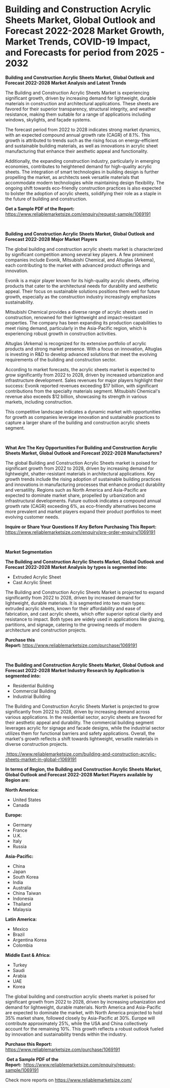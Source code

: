 <p><h1>Building and Construction Acrylic Sheets Market, Global Outlook and Forecast 2022-2028 Market Growth, Market Trends, COVID-19 Impact, and Forecasts for period from 2025 - 2032</h1></p><p><strong>Building and Construction Acrylic Sheets Market, Global Outlook and Forecast 2022-2028 Market Analysis and Latest Trends</strong></p>
<p><p>The Building and Construction Acrylic Sheets Market is experiencing significant growth, driven by increasing demand for lightweight, durable materials in construction and architectural applications. These sheets are favored for their superior transparency, structural integrity, and weather resistance, making them suitable for a range of applications including windows, skylights, and façade systems. </p><p>The forecast period from 2022 to 2028 indicates strong market dynamics, with an expected compound annual growth rate (CAGR) of 8.1%. This growth is attributed to trends such as the rising focus on energy-efficient and sustainable building materials, as well as innovations in acrylic sheet manufacturing that enhance their aesthetic appeal and functionality. </p><p>Additionally, the expanding construction industry, particularly in emerging economies, contributes to heightened demand for high-quality acrylic sheets. The integration of smart technologies in building design is further propelling the market, as architects seek versatile materials that accommodate modern technologies while maintaining design flexibility. The ongoing shift towards eco-friendly construction practices is also expected to bolster the adoption of acrylic sheets, solidifying their role as a staple in the future of building and construction.</p></p>
<p><strong>Get a Sample PDF of the Report:&nbsp;</strong> <a href="https://www.reliablemarketsize.com/enquiry/request-sample/1069191?utm_campaign=2773&utm_medium=2&utm_source=Github&utm_content=ia&utm_term=21032025&utm_id=building-and-construction-acrylic-sheets-market-global-outlook-and-forecast-2022-2028">https://www.reliablemarketsize.com/enquiry/request-sample/1069191</a></p>
<p>&nbsp;</p>
<p><strong>Building and Construction Acrylic Sheets Market, Global Outlook and Forecast 2022-2028 Major Market Players</strong></p>
<p><p>The global building and construction acrylic sheets market is characterized by significant competition among several key players. A few prominent companies include Evonik, Mitsubishi Chemical, and Altuglas (Arkema), each contributing to the market with advanced product offerings and innovation. </p><p>Evonik is a major player known for its high-quality acrylic sheets, offering products that cater to the architectural needs for durability and aesthetic appeal. Their focus on sustainable solutions positions them well for future growth, especially as the construction industry increasingly emphasizes sustainability. </p><p>Mitsubishi Chemical provides a diverse range of acrylic sheets used in construction, renowned for their lightweight and impact-resistant properties. The company has been expanding its production capabilities to meet rising demand, particularly in the Asia-Pacific region, which is experiencing robust growth in construction activities.</p><p>Altuglas (Arkema) is recognized for its extensive portfolio of acrylic products and strong market presence. With a focus on innovation, Altuglas is investing in R&D to develop advanced solutions that meet the evolving requirements of the building and construction sector. </p><p>According to market forecasts, the acrylic sheets market is expected to grow significantly from 2022 to 2028, driven by increased urbanization and infrastructure development. Sales revenues for major players highlight their success: Evonik reported revenues exceeding $17 billion, with significant contributions from the specialty materials segment. Mitsubishi Chemical's revenue also exceeds $12 billion, showcasing its strength in various markets, including construction.</p><p>This competitive landscape indicates a dynamic market with opportunities for growth as companies leverage innovation and sustainable practices to capture a larger share of the building and construction acrylic sheets segment.</p></p>
<p>&nbsp;</p>
<p><strong>What Are The Key Opportunities For Building and Construction Acrylic Sheets Market, Global Outlook and Forecast 2022-2028 Manufacturers?</strong></p>
<p><p>The global Building and Construction Acrylic Sheets market is poised for significant growth from 2022 to 2028, driven by increasing demand for lightweight, shatter-resistant materials in architectural applications. Key growth trends include the rising adoption of sustainable building practices and innovations in manufacturing processes that enhance product durability and versatility. Regions such as North America and Asia-Pacific are expected to dominate market share, propelled by urbanization and infrastructural developments. Future outlook indicates a compound annual growth rate (CAGR) exceeding 6%, as eco-friendly alternatives become more prevalent and market players expand their product portfolios to meet evolving customer needs.</p></p>
<p><strong>Inquire or Share Your Questions If Any Before Purchasing This Report:</strong> <a href="https://www.reliablemarketsize.com/enquiry/pre-order-enquiry/1069191?utm_campaign=2773&utm_medium=2&utm_source=Github&utm_content=ia&utm_term=21032025&utm_id=building-and-construction-acrylic-sheets-market-global-outlook-and-forecast-2022-2028">https://www.reliablemarketsize.com/enquiry/pre-order-enquiry/1069191</a></p>
<p>&nbsp;</p>
<p><strong>Market Segmentation</strong></p>
<p><strong>The Building and Construction Acrylic Sheets Market, Global Outlook and Forecast 2022-2028 Market Analysis by types is segmented into:</strong></p>
<p><ul><li>Extruded Acrylic Sheet</li><li>Cast Acrylic Sheet</li></ul></p>
<p><p>The Building and Construction Acrylic Sheets Market is projected to expand significantly from 2022 to 2028, driven by increased demand for lightweight, durable materials. It is segmented into two main types: extruded acrylic sheets, known for their affordability and ease of fabrication, and cast acrylic sheets, which offer superior optical clarity and resistance to impact. Both types are widely used in applications like glazing, partitions, and signage, catering to the growing needs of modern architecture and construction projects.</p></p>
<p><strong>Purchase this Report:&nbsp;</strong><a href="https://www.reliablemarketsize.com/purchase/1069191?utm_campaign=2773&utm_medium=2&utm_source=Github&utm_content=ia&utm_term=21032025&utm_id=building-and-construction-acrylic-sheets-market-global-outlook-and-forecast-2022-2028">https://www.reliablemarketsize.com/purchase/1069191</a></p>
<p>&nbsp;</p>
<p><strong>The Building and Construction Acrylic Sheets Market, Global Outlook and Forecast 2022-2028 Market Industry Research by Application is segmented into:</strong></p>
<p><ul><li>Residential Building</li><li>Commercial Building</li><li>Industrial Building</li></ul></p>
<p><p>The Building and Construction Acrylic Sheets Market is projected to grow significantly from 2022 to 2028, driven by increasing demand across various applications. In the residential sector, acrylic sheets are favored for their aesthetic appeal and durability. The commercial building segment leverages acrylic for signage and facade designs, while the industrial sector utilizes them for functional barriers and safety applications. Overall, the market's growth reflects a shift towards lightweight, versatile materials in diverse construction projects.</p></p>
<p><a href="https://www.reliablemarketsize.com/building-and-construction-acrylic-sheets-market-in-global-r1069191?utm_campaign=2773&utm_medium=2&utm_source=Github&utm_content=ia&utm_term=21032025&utm_id=building-and-construction-acrylic-sheets-market-global-outlook-and-forecast-2022-2028">&nbsp;https://www.reliablemarketsize.com/building-and-construction-acrylic-sheets-market-in-global-r1069191</a></p>
<p><strong>In terms of Region, the Building and Construction Acrylic Sheets Market, Global Outlook and Forecast 2022-2028 Market Players available by Region are:</strong></p>
<p>
    <p> <strong> North America: </strong>
        <ul>
            <li>United States</li>
            <li>Canada</li>
        </ul>
        </p> 
    <p> <strong> Europe: </strong>
        <ul>
            <li>Germany</li>
            <li>France</li>
            <li>U.K.</li>
            <li>Italy</li>
            <li>Russia</li>
        </ul>
        </p> 
    <p> <strong> Asia-Pacific: </strong>
        <ul>
            <li>China</li>
            <li>Japan</li>
            <li>South Korea</li>
            <li>India</li>
            <li>Australia</li>
            <li>China Taiwan</li>
            <li>Indonesia</li>
            <li>Thailand</li>
            <li>Malaysia</li>
        </ul>
        </p> 
    <p> <strong> Latin America: </strong>
        <ul>
            <li>Mexico</li>
            <li>Brazil</li>
            <li>Argentina Korea</li>
            <li>Colombia</li>
        </ul>
        </p> 
    <p> <strong> Middle East & Africa: </strong>
        <ul>
            <li>Turkey</li>
            <li>Saudi</li>
            <li>Arabia</li>
            <li>UAE</li>
            <li>Korea</li>
        </ul>
    </p>
    </p>
<p><p>The global building and construction acrylic sheets market is poised for significant growth from 2022 to 2028, driven by increasing urbanization and demand for lightweight, durable materials. North America and Asia-Pacific are expected to dominate the market, with North America projected to hold 35% market share, followed closely by Asia-Pacific at 30%. Europe will contribute approximately 25%, while the USA and China collectively account for the remaining 10%. This growth reflects a robust outlook fueled by innovation and sustainability trends within the industry.</p></p>
<p><strong>Purchase this Report: </strong><a href="https://www.reliablemarketsize.com/purchase/1069191?utm_campaign=2773&utm_medium=2&utm_source=Github&utm_content=ia&utm_term=21032025&utm_id=building-and-construction-acrylic-sheets-market-global-outlook-and-forecast-2022-2028">https://www.reliablemarketsize.com/purchase/1069191</a></p>
<p>&nbsp;<strong>Get a Sample PDF of the Report:&nbsp;&nbsp;</strong><a href="https://www.reliablemarketsize.com/enquiry/request-sample/1069191?utm_campaign=2773&utm_medium=2&utm_source=Github&utm_content=ia&utm_term=21032025&utm_id=building-and-construction-acrylic-sheets-market-global-outlook-and-forecast-2022-2028">https://www.reliablemarketsize.com/enquiry/request-sample/1069191</a></p>
<p><strong></strong></p>
<p>Check more reports on <a href="https://www.reliablemarketsize.com/?utm_campaign=2773&utm_medium=2&utm_source=Github&utm_content=ia&utm_term=21032025&utm_id=building-and-construction-acrylic-sheets-market-global-outlook-and-forecast-2022-2028">https://www.reliablemarketsize.com/</a></p>